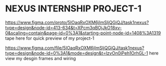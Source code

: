 # NEXUS INTERNSHIP PROJECT-1
https://www.figma.com/proto/5IOaqRxOXM6jImSljQGiQJ/task1nexus?type=design&node-id=413-634&t=XPcm3qBOjJkO18xv-0&scaling=contain&page-id=0%3A1&starting-point-node-id=1408%3A1319
tape here for quick preview of my project-1


https://www.figma.com/file/5IOaqRxOXM6jImSljQGiQJ/task1nexus?type=design&node-id=0%3A1&mode=design&t=lzvOn0iPeh1OrhGL-1
here view my desgin frames and wiring

